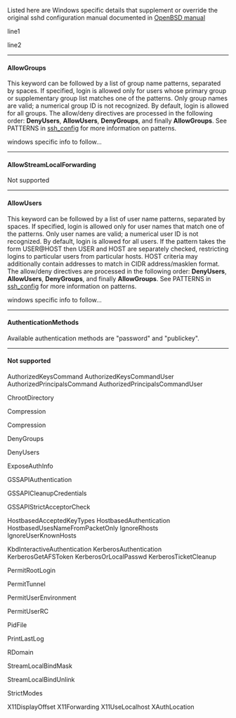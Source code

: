 Listed here are Windows specific details that supplement or override the original sshd configuration manual documented in [OpenBSD manual](https://man.openbsd.org/sshd_config)

line1 

line2
_______
#### AllowGroups
This keyword can be followed by a list of group name patterns, separated by spaces. If specified, login is allowed only for users whose primary group or supplementary group list matches one of the patterns. Only group names are valid; a numerical group ID is not recognized. By default, login is allowed for all groups. The allow/deny directives are processed in the following order: **DenyUsers**, **AllowUsers**, **DenyGroups**, and finally **AllowGroups**. See PATTERNS in [ssh_config](http://man.openbsd.org/ssh_config.5) for more information on patterns.

windows specific info to follow...
_______
#### AllowStreamLocalForwarding
Not supported
______
#### AllowUsers
This keyword can be followed by a list of user name patterns, separated by spaces. If specified, login is allowed only for user names that match one of the patterns. Only user names are valid; a numerical user ID is not recognized. By default, login is allowed for all users. If the pattern takes the form USER@HOST then USER and HOST are separately checked, restricting logins to particular users from particular hosts. HOST criteria may additionally contain addresses to match in CIDR address/masklen format. The allow/deny directives are processed in the following order: **DenyUsers**, **AllowUsers**, **DenyGroups**, and finally **AllowGroups**. See PATTERNS in [ssh_config](http://man.openbsd.org/ssh_config.5) for more information on patterns.

windows specific info to follow...
______
#### AuthenticationMethods
Available authentication methods are "password" and "publickey".
______
#### Not supported
AuthorizedKeysCommand
AuthorizedKeysCommandUser
AuthorizedPrincipalsCommand
AuthorizedPrincipalsCommandUser

ChrootDirectory

Compression

Compression

DenyGroups

DenyUsers

ExposeAuthInfo

GSSAPIAuthentication

GSSAPICleanupCredentials

GSSAPIStrictAcceptorCheck

HostbasedAcceptedKeyTypes
HostbasedAuthentication
HostbasedUsesNameFromPacketOnly
IgnoreRhosts
IgnoreUserKnownHosts

KbdInteractiveAuthentication
KerberosAuthentication
KerberosGetAFSToken
KerberosOrLocalPasswd
KerberosTicketCleanup

PermitRootLogin

PermitTunnel

PermitUserEnvironment

PermitUserRC

PidFile

PrintLastLog

RDomain

StreamLocalBindMask

StreamLocalBindUnlink

StrictModes

X11DisplayOffset
X11Forwarding
X11UseLocalhost
XAuthLocation







